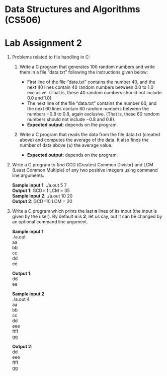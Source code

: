 # Data Structures and Algorithms (CS506)
# Lab Assignment 2 

1. Problems related to file handling in C:
    1.  Write a C program that generates 100 random numbers and write them in a file “data.txt” following the instructions given below:
        -    First line of the file “data.txt” contains the number 40, and the next 40 lines contain 40 random numbers between 0.0 to 1.0 exclusive. (That
is, these 40 random numbers should not include 0.0 and 1.0). 
        -    The next line of the file “data.txt” contains the number 60, and the next 60 lines contain 60 random numbers between the numbers −0.8 to 0.8, again
exclusive. (That is, these 60 random numbers should not include −0.8 and 0.8). 
        -    **Expected output**: depends on the program.

    2.  Write a C program that reads the data from the file data.txt (created above) and computes the average of the data. It also finds the number of data above (≥) the average value.
        -    **Expected output**: depends on the program.
        
2. Write a C program to find GCD (Greatest Common Divisor) and LCM (Least Common Multiple) of any two positive integers using command line arguments.

   **Sample input 1**: ./a.out 5 7  <br>
   **Output 1**: GCD= 1 LCM = 35  <br>
   **Sample input 2**: ./a.out 10 20  <br>
   **Output 2**: GCD=10 LCM = 20  <br>
   
3. Write a C program which prints the last **n** lines of its input (the input is given by the user). By default **n** is **2**, let us say, but it can be changed by an optional
command line argument.

    **Sample input 1**<br>
    ./a.out <br>
    aa <br>
    bb <br>
    cc <br>
    dd <br>
    ee <br>

    **Output 1**: <br>
    dd <br>
    ee <br>

    **Sample input 2** <br>
    ./a.out 4 <br>
    aa <br>
    bb <br>
    cc <br>
    dd <br>
    eee <br>
    ffff <br>
    gg <br>

    **Output 2**: <br>
    dd <br>
    eee <br>
    ffff <br>
    gg <br>
